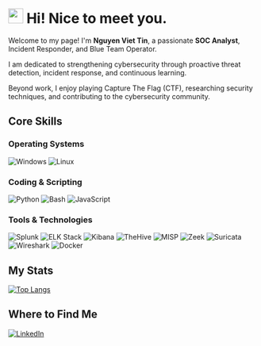 <h1><img src="https://emojis.slackmojis.com/emojis/images/1643517239/32774/raichu.gif?1643517239" width="30" /> Hi! Nice to meet you.</h1>


Welcome to my page! I'm **Nguyen Viet Tin**, a passionate **SOC Analyst**, Incident Responder, and Blue Team Operator.  

I am dedicated to strengthening cybersecurity through proactive threat detection, incident response, and continuous learning. 

Beyond work, I enjoy playing Capture The Flag (CTF), researching security techniques, and contributing to the cybersecurity community.



## Core Skills

### Operating Systems
![Windows](https://img.shields.io/badge/Windows-0078D6?style=for-the-badge&logo=windows&logoColor=white)
![Linux](https://img.shields.io/badge/Linux-FCC624?style=for-the-badge&logo=linux&logoColor=black)

### Coding & Scripting
![Python](https://img.shields.io/badge/python-3670A0?style=for-the-badge&logo=python&logoColor=ffdd54)
![Bash](https://img.shields.io/badge/bash-%23121011.svg?style=for-the-badge&logo=gnu-bash&logoColor=white)
![JavaScript](https://img.shields.io/badge/javascript-%23323330.svg?style=for-the-badge&logo=javascript&logoColor=%23F7DF1E)

### Tools & Technologies
![Splunk](https://img.shields.io/badge/splunk-%23000000.svg?style=for-the-badge&logo=splunk&logoColor=white)
![ELK Stack](https://img.shields.io/badge/ELK-005571?style=for-the-badge&logo=elasticstack&logoColor=white)
![Kibana](https://img.shields.io/badge/Kibana-005571?style=for-the-badge&logo=Kibana&logoColor=white)
![TheHive](https://img.shields.io/badge/TheHive-F2C038?style=for-the-badge)
![MISP](https://img.shields.io/badge/MISP-5C2D91?style=for-the-badge)
![Zeek](https://img.shields.io/badge/Zeek-8C489F?style=for-the-badge)
![Suricata](https://img.shields.io/badge/Suricata-FF6B6B?style=for-the-badge&logo=suricata&logoColor=white)
![Wireshark](https://img.shields.io/badge/Wireshark-1679A7?style=for-the-badge&logo=wireshark&logoColor=white)
![Docker](https://img.shields.io/badge/docker-%230db7ed.svg?style=for-the-badge&logo=docker&logoColor=white)



## My Stats
[![Top Langs](https://github-readme-stats.vercel.app/api/top-langs/?username=vieTins&hide=jupyter%20notebook&layout=compact)](https://github.com/vieTins/github-readme-stats)



## Where to Find Me
<a href="https://www.linkedin.com/in/yourprofile/" target="_blank">![LinkedIn](https://img.shields.io/badge/linkedin-%230077B5.svg?style=for-the-badge&logo=linkedin&logoColor=white)</a>

